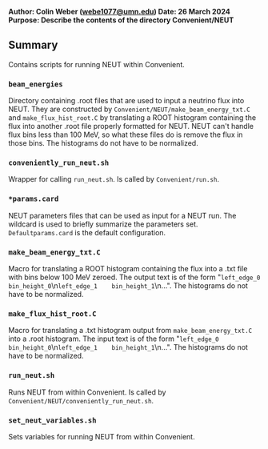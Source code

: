 **Author: Colin Weber (webe1077@umn.edu)
Date: 26 March 2024
Purpose: Describe the contents of the directory Convenient/NEUT**

## Summary
Contains scripts for running NEUT within Convenient.

### `beam_energies`
Directory containing .root files that are used to input a neutrino flux into NEUT. They are constructed by `Convenient/NEUT/make_beam_energy_txt.C` and `make_flux_hist_root.C` by translating a ROOT histogram containing the flux into another .root file properly formatted for NEUT. NEUT can't handle flux bins less than 100 MeV, so what these files do is remove the flux in those bins. The histograms do not have to be normalized.

### `conveniently_run_neut.sh`
Wrapper for calling `run_neut.sh`. Is called by `Convenient/run.sh`.

### `*params.card`
NEUT parameters files that can be used as input for a NEUT run. The wildcard is used to briefly summarize the parameters set. `Defaultparams.card` is the default configuration.

### `make_beam_energy_txt.C`
Macro for translating a ROOT histogram containing the flux into a .txt file with bins below 100 MeV zeroed. The output text is of the form "`left_edge_0`    `bin_height_0`\n`left_edge_1    bin_height_1`\n...". The histograms do not have to be normalized.

### `make_flux_hist_root.C`
Macro for translating a .txt histogram output from `make_beam_energy_txt.C` into a .root histogram. The input text is of the form "`left_edge_0`    `bin_height_0`\n`left_edge_1    bin_height_1`\n...". The histograms do not have to be normalized.

### `run_neut.sh`
Runs NEUT from within Convenient. Is called by `Convenient/NEUT/conveniently_run_neut.sh`.

### `set_neut_variables.sh`
Sets variables for running NEUT from within Convenient.

